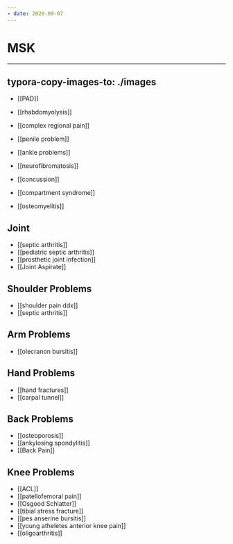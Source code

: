 ```yaml
---
- date: 2020-09-07
---
```


# MSK
---

## typora-copy-images-to: ./images

- [[PAD]]

- [[rhabdomyolysis]]

- [[complex regional pain]]

- [[penile problem]]

- [[ankle problems]]

- [[neurofibromatosis]]

- [[concussion]]

- [[compartment syndrome]]

- [[osteomyelitis]]

## Joint

- [[septic arthritis]]
- [[pediatric septic arthritis]]
- [[prosthetic joint infection]]
- [[Joint Aspirate]]

## Shoulder Problems

- [[shoulder pain ddx]]
- [[septic arthritis]]

## Arm Problems

- [[olecranon bursitis]]

## Hand Problems

- [[hand fractures]]
- [[carpal tunnel]]

## Back Problems

- [[osteoporosis]]
- [[ankylosing spondylitis]]
- [[Back Pain]]

## Knee Problems

- [[ACL]]
- [[patellofemoral pain]]
- [[Osgood Schlatter]]
- [[tibial stress fracture]]
- [[pes anserine bursitis]]
- [[young atheletes anterior knee pain]]
- [[oligoarthritis]]
